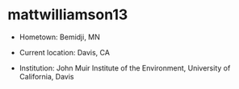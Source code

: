 # mattwilliamson13

* Hometown: Bemidji, MN

* Current location: Davis, CA

* Institution: John Muir Institute of the Environment, University of California, Davis
